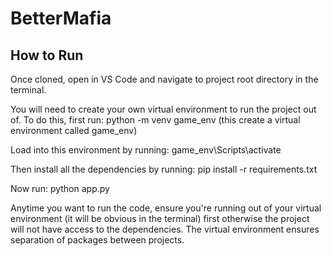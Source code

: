 # BetterMafia

## How to Run
Once cloned, open in VS Code and navigate to project root directory in the terminal.

You will need to create your own virtual environment to run the project out of. To do this, first run: python -m venv game_env (this create a virtual environment called game_env)

Load into this environment by running: game_env\Scripts\activate

Then install all the dependencies by running: pip install -r requirements.txt

Now run: python app.py

Anytime you want to run the code, ensure you're running out of your virtual environment (it will be obvious in the terminal) first otherwise the project will not have access to the dependencies. The virtual environment ensures separation of packages between projects.
